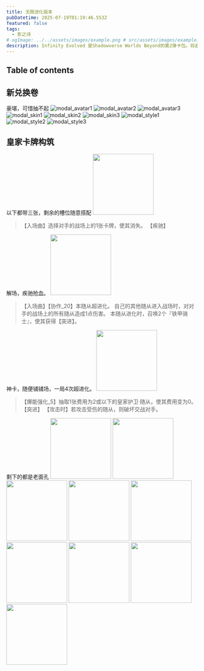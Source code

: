 ```yaml
---
title: 无限进化版本
pubDatetime: 2025-07-19T01:19:46.553Z
featured: false
tags:
  - 影之诗
# ogImage: ../../assets/images/example.png # src/assets/images/example.png
description: Infinity Evolved 是Shadowverse Worlds Beyond的第2弹卡包。将追加77张卡牌和3张可交换豪华道具的“兑换券”。此外还将追加2张可通过消费卡包点数获得的具有特殊动画效果的“珍藏卡”
---
```


## Table of contents

## 新兑换卷

豪堪，可惜抽不起
![modal_avatar1](https://github.com/user-attachments/assets/094fe54a-fa9a-4774-9cbe-37650e456cf6)
![modal_avatar2](https://github.com/user-attachments/assets/b43b791e-0aae-47e8-8267-a9b7cbc3d19a)
![modal_avatar3](https://github.com/user-attachments/assets/4b885f04-9e0c-4ae9-a062-d13b49301425)
![modal_skin1](https://github.com/user-attachments/assets/0d75eeb8-9073-4c0d-9787-feb98529ea78)
![modal_skin2](https://github.com/user-attachments/assets/e6a4795a-dc5f-4476-a5ea-4dc939928bbe)
![modal_skin3](https://github.com/user-attachments/assets/2de0fd0a-f39e-4c03-9e87-813e084e2a23)
![modal_style1](https://github.com/user-attachments/assets/5eecb974-6b17-46ef-a6d7-3b145ae2dc7f)
![modal_style2](https://github.com/user-attachments/assets/a330d89e-ae0d-45c5-91c2-a81c0935eb18)
![modal_style3](https://github.com/user-attachments/assets/ba244a4c-0b7a-4669-a1f7-0c2804ac3751)

## 皇家卡牌构筑

以下都带三张，剩余的槽位随意搭配
<img src="https://github.com/user-attachments/assets/3c69daf1-ad05-4294-85ca-d83af3f54dd1" width="160" />

> 【入场曲】选择对手的战场上的1张卡牌，使其消失。
> 【疾驰】

解场，疾驰抢血。
<img src="https://github.com/user-attachments/assets/94030156-d817-42fc-9b06-6b37ad4329f0" width="160" />

> 【入场曲】【协作\_20】本随从超进化。
> 自己的其他随从进入战场时，对对手的战场上的所有随从造成1点伤害。
> 本随从进化时，召唤2个『铁甲骑士』，使其获得【突进】。

神卡，随便铺铺场，一局4次超进化。
<img src="https://github.com/user-attachments/assets/ff230fc5-e7f6-455a-93c3-c8d44709b237" width="160" />

> 【爆能强化\_5】抽取1张费用为2或以下的皇家护卫·随从，使其费用变为0。
> 【突进】
> 【攻击时】若攻击受伤的随从，则破坏交战对手。

剩下的都是老面孔
<img src="https://github.com/user-attachments/assets/827bdd93-324f-494e-aa10-81c6645f0820" width="160" />
<img src="https://github.com/user-attachments/assets/aea65360-d427-4e98-a5ab-f1b727aa45ff" width="160" />
<img src="https://github.com/user-attachments/assets/d9d048b2-151e-4caa-b5b9-63123d6da221" width="160" />
<img src="https://github.com/user-attachments/assets/d3867b7e-cba5-4ce0-af8e-385f25f0d4a7" width="160" />
<img src="https://github.com/user-attachments/assets/c6a5aa58-4df0-4a4f-9d06-17d196c13a26" width="160" />
<img src="https://github.com/user-attachments/assets/6985f92a-e468-49dd-8330-9040261bd482" width="160" />
<img src="https://github.com/user-attachments/assets/1c441cbd-60ee-4268-8393-393385896425" width="160" />
<img src="https://github.com/user-attachments/assets/1bad1452-bb89-49f1-8045-50037342cfb2" width="160" />
<img src="https://github.com/user-attachments/assets/61c01d3b-2b90-424d-8543-d7a390ce9ddd" width="160" />

